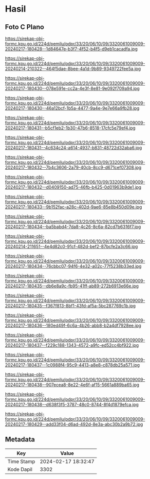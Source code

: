 # Hasil

## Foto C Plano

https://sirekap-obj-formc.kpu.go.id/224d/pemilu/pdpr/33/20/06/10/09/3320061009009-20240217-180428--1d84647e-b3f7-4f52-b4f5-d9eb1cacadfa.jpg

https://sirekap-obj-formc.kpu.go.id/224d/pemilu/pdpr/33/20/06/10/09/3320061009009-20240214-210322--464f5dae-8bee-4a1d-9b89-9349722fee5a.jpg

https://sirekap-obj-formc.kpu.go.id/224d/pemilu/pdpr/33/20/06/10/09/3320061009009-20240217-180430--078e591e-cc2a-4e3f-8e81-9e092f709a94.jpg

https://sirekap-obj-formc.kpu.go.id/224d/pemilu/pdpr/33/20/06/10/09/3320061009009-20240217-180430--46a12bcf-1b5a-4477-9a4e-9e7e66a9fb28.jpg

https://sirekap-obj-formc.kpu.go.id/224d/pemilu/pdpr/33/20/06/10/09/3320061009009-20240217-180431--b5cf1eb2-1b30-47b6-8518-17cfc5e79ef4.jpg

https://sirekap-obj-formc.kpu.go.id/224d/pemilu/pdpr/33/20/06/10/09/3320061009009-20240217-180431--4c634c24-a614-4937-b831-48722d32aba6.jpg

https://sirekap-obj-formc.kpu.go.id/224d/pemilu/pdpr/33/20/06/10/09/3320061009009-20240217-180432--7b4c3606-2a79-40cb-8cc9-d671cef07308.jpg

https://sirekap-obj-formc.kpu.go.id/224d/pemilu/pdpr/33/20/06/10/09/3320061009009-20240217-180432--d0409150-ad75-46fb-b425-0d01963b9de1.jpg

https://sirekap-obj-formc.kpu.go.id/224d/pemilu/pdpr/33/20/06/10/09/3320061009009-20240217-180433--9b152fac-a28c-402d-9ae6-85e8b450d09e.jpg

https://sirekap-obj-formc.kpu.go.id/224d/pemilu/pdpr/33/20/06/10/09/3320061009009-20240217-180434--ba5babd4-7da8-4c26-8c6a-82cd7b6316f7.jpg

https://sirekap-obj-formc.kpu.go.id/224d/pemilu/pdpr/33/20/06/10/09/3320061009009-20240214-211651--4e4d82c0-91cf-482d-bef2-87bcfe2a3c66.jpg

https://sirekap-obj-formc.kpu.go.id/224d/pemilu/pdpr/33/20/06/10/09/3320061009009-20240217-180434--76cbbc07-94f6-4e32-a02c-77f5238b33ed.jpg

https://sirekap-obj-formc.kpu.go.id/224d/pemilu/pdpr/33/20/06/10/09/3320061009009-20240217-180435--db6e8a9c-fb95-41ff-ab89-272b6913e66e.jpg

https://sirekap-obj-formc.kpu.go.id/224d/pemilu/pdpr/33/20/06/10/09/3320061009009-20240217-180435--f367f813-8bf1-43fd-af5a-5bc287769c1b.jpg

https://sirekap-obj-formc.kpu.go.id/224d/pemilu/pdpr/33/20/06/10/09/3320061009009-20240217-180436--180ed49f-6c6a-4b26-abb8-b2a4df7928ee.jpg

https://sirekap-obj-formc.kpu.go.id/224d/pemilu/pdpr/33/20/06/10/09/3320061009009-20240217-180437--f229c188-1343-4572-a9fc-ed52cc4bf922.jpg

https://sirekap-obj-formc.kpu.go.id/224d/pemilu/pdpr/33/20/06/10/09/3320061009009-20240217-180437--1c0988f4-95c9-4413-a8e8-c878db25a571.jpg

https://sirekap-obj-formc.kpu.go.id/224d/pemilu/pdpr/33/20/06/10/09/3320061009009-20240217-180438--907ecea8-8e22-4e6f-af15-5661a889ba65.jpg

https://sirekap-obj-formc.kpu.go.id/224d/pemilu/pdpr/33/20/06/10/09/3320061009009-20240217-180438--d638f3f5-3787-48c0-8744-8f4d1879efca.jpg

https://sirekap-obj-formc.kpu.go.id/224d/pemilu/pdpr/33/20/06/10/09/3320061009009-20240217-180429--add33f04-d6ad-492d-8e3a-abc30b2a9b72.jpg


## Metadata

| Key        | Value               |
| ---------- | ------------------- |
| Time Stamp | 2024-02-17 18:32:47 |
| Kode Dapil | 3302                |



